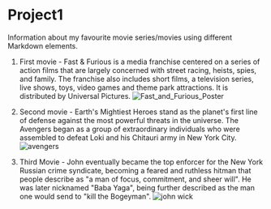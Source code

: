 # Project1
Information about my favourite movie series/movies using different Markdown elements.

1. First movie 
           - Fast & Furious is a media franchise centered on a series of action films that are largely concerned with street racing, heists, spies, and family. The franchise also includes short films, a television series, live shows, toys, video games and theme park attractions. It is distributed by Universal Pictures.
           ![Fast_and_Furious_Poster](https://user-images.githubusercontent.com/102405989/206858784-ed4b478a-2292-4895-8bef-f89c213e9706.jpg)

2. Second movie 
           - Earth's Mightiest Heroes stand as the planet's first line of defense against the most powerful threats in the universe. The Avengers began as a group of extraordinary individuals who were assembled to defeat Loki and his Chitauri army in New York City.
           ![avengers](https://user-images.githubusercontent.com/102405989/206858684-21cb7b11-e479-4162-b568-e45fa3bc480c.jpg)
           
3. Third Movie 
           - John eventually became the top enforcer for the New York Russian crime syndicate, becoming a feared and ruthless hitman that people describe as "a man of focus, commitment, and sheer will". He was later nicknamed "Baba Yaga", being further described as the man one would send to "kill the Bogeyman".
            ![john wick](https://user-images.githubusercontent.com/102405989/206858714-54fb33c0-fc43-43e3-99ec-a3aec841fb33.jpg)


